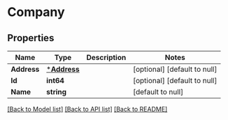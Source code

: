 # Company

## Properties
Name | Type | Description | Notes
------------ | ------------- | ------------- | -------------
**Address** | [***Address**](Address.md) |  | [optional] [default to null]
**Id** | **int64** |  | [optional] [default to null]
**Name** | **string** |  | [default to null]

[[Back to Model list]](../README.md#documentation-for-models) [[Back to API list]](../README.md#documentation-for-api-endpoints) [[Back to README]](../README.md)


